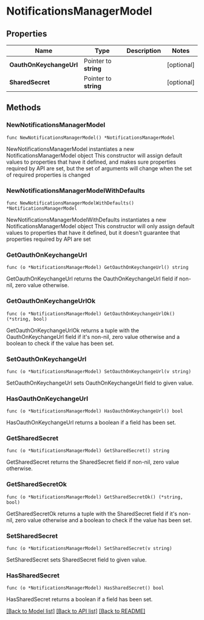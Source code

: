 # NotificationsManagerModel

## Properties

Name | Type | Description | Notes
------------ | ------------- | ------------- | -------------
**OauthOnKeychangeUrl** | Pointer to **string** |  | [optional] 
**SharedSecret** | Pointer to **string** |  | [optional] 

## Methods

### NewNotificationsManagerModel

`func NewNotificationsManagerModel() *NotificationsManagerModel`

NewNotificationsManagerModel instantiates a new NotificationsManagerModel object
This constructor will assign default values to properties that have it defined,
and makes sure properties required by API are set, but the set of arguments
will change when the set of required properties is changed

### NewNotificationsManagerModelWithDefaults

`func NewNotificationsManagerModelWithDefaults() *NotificationsManagerModel`

NewNotificationsManagerModelWithDefaults instantiates a new NotificationsManagerModel object
This constructor will only assign default values to properties that have it defined,
but it doesn't guarantee that properties required by API are set

### GetOauthOnKeychangeUrl

`func (o *NotificationsManagerModel) GetOauthOnKeychangeUrl() string`

GetOauthOnKeychangeUrl returns the OauthOnKeychangeUrl field if non-nil, zero value otherwise.

### GetOauthOnKeychangeUrlOk

`func (o *NotificationsManagerModel) GetOauthOnKeychangeUrlOk() (*string, bool)`

GetOauthOnKeychangeUrlOk returns a tuple with the OauthOnKeychangeUrl field if it's non-nil, zero value otherwise
and a boolean to check if the value has been set.

### SetOauthOnKeychangeUrl

`func (o *NotificationsManagerModel) SetOauthOnKeychangeUrl(v string)`

SetOauthOnKeychangeUrl sets OauthOnKeychangeUrl field to given value.

### HasOauthOnKeychangeUrl

`func (o *NotificationsManagerModel) HasOauthOnKeychangeUrl() bool`

HasOauthOnKeychangeUrl returns a boolean if a field has been set.

### GetSharedSecret

`func (o *NotificationsManagerModel) GetSharedSecret() string`

GetSharedSecret returns the SharedSecret field if non-nil, zero value otherwise.

### GetSharedSecretOk

`func (o *NotificationsManagerModel) GetSharedSecretOk() (*string, bool)`

GetSharedSecretOk returns a tuple with the SharedSecret field if it's non-nil, zero value otherwise
and a boolean to check if the value has been set.

### SetSharedSecret

`func (o *NotificationsManagerModel) SetSharedSecret(v string)`

SetSharedSecret sets SharedSecret field to given value.

### HasSharedSecret

`func (o *NotificationsManagerModel) HasSharedSecret() bool`

HasSharedSecret returns a boolean if a field has been set.


[[Back to Model list]](../README.md#documentation-for-models) [[Back to API list]](../README.md#documentation-for-api-endpoints) [[Back to README]](../README.md)


